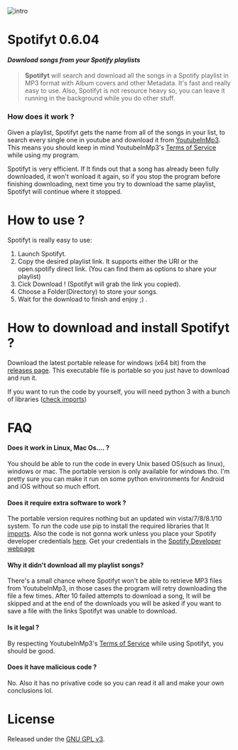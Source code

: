 ![intro](http://i.imgur.com/pb1sEG6.gif)

# Spotifyt 0.6.04
#### *Download songs from your Spotify playlists*

> **Spotifyt** will search and download all the songs in a Spotify playlist in MP3 format with Album covers and other Metadata. It's fast and really easy to use. Also, Spotifyt is not resource heavy so, you can leave it running in the background while you do other stuff. 


### How does it work ?
Given a playlist, Spotifyt gets the name from all of the songs in your list, to search every single one in youtube and download it from [YoutubeInMp3](https://www.youtubeinmp3.com/). This means you should keep in mind YoutubeInMp3's [Terms of Service](https://www.youtubeinmp3.com/tos/) while using my program. 

Spotifyt is very efficient. If It finds out that a song has already been fully downloaded, it won't wonload it again, so if you stop the program before finishing downloading, next time you try to download the same playlist, Spotifyt will continue where it stopped.


# How to use ?
Spotifyt is really easy to use:

1. Launch Spotifyt.
2. Copy the desired playlist link. It supports either the URI or the open.spotify direct link. (You can find them as options to share your playlist)
3. Cick Download ! (Spotifyt will grab the link you copied).
4. Choose a Folder(Directory) to store your songs.
5. Wait for the download to finish and enjoy ;) .


# How to download and install Spotifyt ?
Download the latest portable release for windows (x64 bit) from the [releases page](https://github.com/luastan/spotifyt/releases). This executable file is portable so you just have to download and run it.

If you want to run the code by yourself, you will need python 3 with a bunch of libraries ([check imports](https://github.com/luastan/spotifyt/blob/master/spotifyt/__main__.py#L7))


# FAQ
#### Does it work in Linux, Mac Os.... ?
You should be able to run the code in every Unix based OS(such as linux), windows or mac. The portable version is only available for windows tho. I'm pretty sure you can make it run on some python environments for Android and iOS without so much effort.

#### Does it require extra software to work ?
The portable version requires nothing but an updated win vista/7/8/8.1/10 system. To run the code use pip to install the required libraries that It [imports](https://github.com/luastan/spotifyt/blob/master/spotifyt/__main__.py#L7). Also the code is not gonna work unless you place your Spotify developer credentials [here](https://github.com/luastan/spotifyt/blob/master/spotifyt/__main__.py#L68). Get your credentials in the [Spotify Developer webpage](https://developer.spotify.com/)

#### Why it didn't download all my playlist songs? 
There's a small chance where Spotifyt won't be able to retrieve MP3 files from YoutubeInMp3, in those cases the program will retry downloading the file a few times. After 10 failed attempts to download a song, It will be skipped and at the end of the downloads you will be asked if you want to save a file with the links Spotifyt was unable to download.

#### Is it legal ?
By respecting YoutubeInMp3's [Terms of Service](https://www.youtubeinmp3.com/tos/) while using Spotifyt, you should be good.

#### Does it have malicious code ?
No. Also it has no privative code so you can read it all and make your own conclusions lol.


# License

Released under the [GNU GPL v3](LICENSE).

